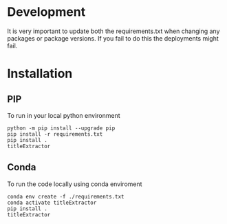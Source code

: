 
# Development
It is very important to update both the requirements.txt  when changing any packages or package versions.
If you fail to do this the deployments might fail.
 
# Installation
## PIP
To run in your local python environment
```
python -m pip install --upgrade pip
pip install -r requirements.txt
pip install .
titleExtractor
```

## Conda
To run the code locally using conda enviroment
```
conda env create -f ./requirements.txt
conda activate titleExtractor
pip install .
titleExtractor
```

